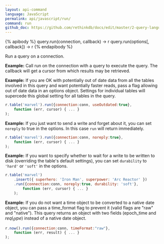 ```yaml
---
layout: api-command 
language: JavaScript
permalink: api/javascript/run/
command: run
github_doc: https://github.com/rethinkdb/docs/edit/master/2-query-language/api/javascript/accessing-rql/run.md
---
```


{% apibody %}
query.run(connection, callback) &rarr; r
query.run(options[, callback]) &rarr; r
{% endapibody %}

Run a query on a connection.

__Example:__ Call run on the connection with a query to execute the query. The callback
will get a cursor from which results may be retrieved.


__Example:__ If you are OK with potentially out of date data from all the tables involved
in this query and want potentially faster reads, pass a flag allowing out of date data
in an options object. Settings for individual tables will supercede this global setting
for all tables in the query.

```js
r.table('marvel').run({connection:conn, useOutdated:true},
    function (err, cursor) { ... }
);
```

__Example:__ If you just want to send a write and forget about it, you can set `noreply`
to true in the options. In this case `run` will return immediately.

```js
r.table('marvel').run({connection:conn, noreply:true},
    function (err, cursor) { ... }
);
```

__Example:__ If you want to specify whether to wait for a write to be written to disk (overriding the table's default settings), you can set `durability` to `'hard'` or `'soft'` in the options.

```js
r.table('marvel')
    .insert({ superhero: 'Iron Man', superpower: 'Arc Reactor' })
    .run({connection:conn, noreply:true, durability: 'soft'},
        function (err, cursor) { ... }
    );
```


__Example:__ If you do not want a time object to be converted to a native date object, you can pass a time_format flag to prevent it (valid flags are "raw" and "native"). This query returns an object with two fields (epoch_time and $reql_type$) instead of a native date object.

```js
r.now().run({connection:conn, timeFormat:"raw"},
    function (err, result) { ... }
);
```

